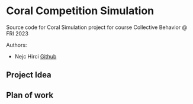 # Coral Competition Simulation
Source code for Coral Simulation project for course Collective Behavior @ FRI 2023

Authors:
- Nejc Hirci [Github](https://github.com/NejcHirci)

## Project Idea

## Plan of work
